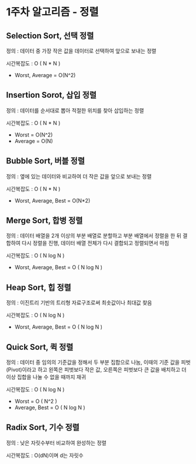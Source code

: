 # 1주차 알고리즘 - 정렬

## Selection Sort, 선택 정렬

정의 : 데이터 중 가장 작은 값을 데이터로 선택하여 앞으로 보내는 정렬

시간복잡도 : O ( N * N ) 

- Worst, Average = O(N^2)

## Insertion Sorot, 삽입 정렬

정의 : 데이터를 순서대로 뽑아 적절한 위치를 찾아 삽입하는 정렬

시간복잡도 : O ( N * N )

- Worst = O(N^2)
- Average = O(N)

## Bubble Sort, 버블 정렬

정의 : 옆에 있는 데이터와 비교하여 더 작은 값을 앞으로 보내는 정렬

시간복잡도 : O ( N * N )

- Worst, Average, Best = O(N*2)

## Merge Sort, 합병 정렬

정의 : 데이터 배열을 2개 이상의 부분 배열로 분할하고 부분 배열에서 정렬을 한 뒤 결합하여 다시 정렬을 진행, 데이터 배열 전체가 다시 결합되고 정렬되면서 마침

시간복잡도 :  O ( N log N )

- Worst, Average, Best = O ( N log N )

## Heap Sort, 힙 정렬

정의 : 이진트리 기반의 트리형 자료구조로써 최솟값이나 최대값 찾음

시간복잡도 : O ( N log N )

- Worst, Average, Best = O ( N log N )

## Quick Sort, 퀵 정렬

정의 : 데이터 중 임의의 기준값을 정해서 두 부분 집합으로 나눔, 이때의 기준 값을 피벗(Pivot)이라고 하고 왼쪽은 피벗보다 작은 값, 오른쪽은 피벗보다 큰 값을 배치하고 더 이상 집합을 나눌 수 없을 때까지 재귀

시간복잡도 : O ( N log N )

- Worst = O ( N^2 )
- Average, Best = O ( N log N )

## Radix Sort, 기수 정렬

정의 : 낮은 자릿수부터 비교하여 완성하는 정렬

시간복잡도 : O(dN)이며 d는 자릿수